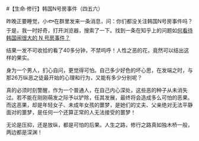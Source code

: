 #【生命⋅修行】韩国N号房事件（四五六）

昨晚正要睡觉，小🐟在群里发来一条消息，问：你们都没关注韩国N号房事件吗？于是，我一时好奇，打开浏览器，搜索了一下。找到一条在知乎上的问题如[何看待韩国闹很大的 N 号房事件？](https://www.zhihu.com/question/381428797)

结果一发不可收拾的看了40多分钟，不禁呜呼！人性之恶的花，竟然可以结出这样的果实。

身为一个男人，扪心自问，更觉得可怕。自己多少好色的坏心思，在发端之时，与那26万纵恶之徒最开始的心理和行为，又能有多少分别呢？

真的必须时刻警醒，作为一个普通人，在自己内心深处，这些恶的种子从未消失过。若不能在刚刚萌发之际予以铲除，任其发展，最终将会造成多么可怕的恶果。而这恶果，却是年轻女子、未成年女孩的噩梦，是她们的丈夫、父亲绝对无法平静面对的噩梦，是任何一个还算正常的人无法接受的噩梦！

无论是压抑，还是放纵，都是可怕的后果。人生之路，修行之路真如独木桥一般，两边都是深渊！